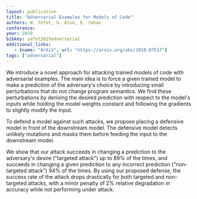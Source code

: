 ```yaml
---
layout: publication
title: "Adversarial Examples for Models of Code"
authors: N. Yefet, U. Alon, E. Yahav
conference:
year: 2019
bibkey: yefet2019adversarial
additional_links:
   - {name: "ArXiV", url: "https://arxiv.org/abs/1910.07517"}
tags: ["adversarial"]
---
```

We introduce a novel approach for attacking trained models of code with adversarial examples. The main idea is to force a given trained model to make a prediction of the adversary's choice by introducing small perturbations that do not change program semantics. We find these perturbations by deriving the desired prediction with respect to the model's inputs while holding the model weights constant and following the gradients to slightly modify the input.

To defend a model against such attacks, we propose placing a defensive model in front of the downstream model. The defensive model detects unlikely mutations and masks them before feeding the input to the downstream model.

We show that our attack succeeds in changing a prediction to the adversary's desire ("targeted attack") up to 89% of the times, and succeeds in changing a given prediction to any incorrect prediction ("non-targeted attack") 94% of the times. By using our proposed defense, the success rate of the attack drops drastically for both targeted and non-targeted attacks, with a minor penalty of 2% relative degradation in accuracy while not performing under attack. 
